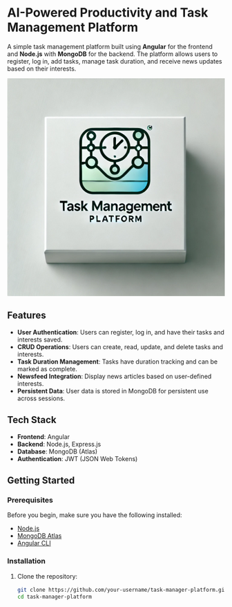 # AI-Powered Productivity and Task Management Platform

A simple task management platform built using **Angular** for the frontend and **Node.js** with **MongoDB** for the backend. The platform allows users to register, log in, add tasks, manage task duration, and receive news updates based on their interests.

![Task Management Logo](frontend/src/assets/logo.png)

## Features

- **User Authentication**: Users can register, log in, and have their tasks and interests saved.
- **CRUD Operations**: Users can create, read, update, and delete tasks and interests.
- **Task Duration Management**: Tasks have duration tracking and can be marked as complete.
- **Newsfeed Integration**: Display news articles based on user-defined interests.
- **Persistent Data**: User data is stored in MongoDB for persistent use across sessions.

## Tech Stack

- **Frontend**: Angular
- **Backend**: Node.js, Express.js
- **Database**: MongoDB (Atlas)
- **Authentication**: JWT (JSON Web Tokens)

## Getting Started

### Prerequisites

Before you begin, make sure you have the following installed:

- [Node.js](https://nodejs.org/en/)
- [MongoDB Atlas](https://www.mongodb.com/cloud/atlas)
- [Angular CLI](https://angular.io/cli)

### Installation

1. Clone the repository:

   ```bash
   git clone https://github.com/your-username/task-manager-platform.git
   cd task-manager-platform

